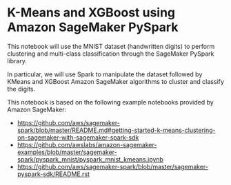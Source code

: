 # K-Means and XGBoost using Amazon SageMaker PySpark

This notebook will use the MNIST dataset (handwritten digits) to perform clustering and multi-class classification through the SageMaker PySpark library.

In particular, we will use Spark to manipulate the dataset followed by KMeans and XGBoost Amazon SageMaker algorithms to cluster and classify the digits.

This notebook is based on the following example notebooks provided by Amazon SageMaker:

* https://github.com/aws/sagemaker-spark/blob/master/README.md#getting-started-k-means-clustering-on-sagemaker-with-sagemaker-spark-sdk
* https://github.com/awslabs/amazon-sagemaker-examples/blob/master/sagemaker-spark/pyspark_mnist/pyspark_mnist_kmeans.ipynb
* https://github.com/aws/sagemaker-spark/blob/master/sagemaker-pyspark-sdk/README.rst
